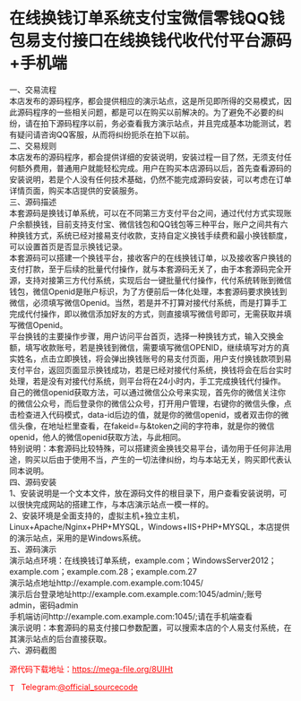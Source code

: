# 在线换钱订单系统支付宝微信零钱QQ钱包易支付接口在线换钱代收代付平台源码+手机端

一、交易流程<br>本店发布的源码程序，都会提供相应的演示站点，这是所见即所得的交易模式，因此源码程序的一些相关问题，都是可以在购买以前解决的。为了避免不必要的纠纷，请在拍下源码程序以前，务必查看我方演示站点，并且完成基本功能测试，若有疑问请咨询QQ客服，从而将纠纷扼杀在拍下以前。<br>二、交易规则<br>本店发布的源码程序，都会提供详细的安装说明，安装过程一目了然，无须支付任何额外费用，普通用户就能轻松完成。用户在购买本店源码以后，首先查看源码的安装说明，若是个人没有任何技术基础，仍然不能完成源码安装，可以考虑在订单详情页面，购买本店提供的安装服务。<br>三、源码描述<br>本套源码是换钱订单系统，可以在不同第三方支付平台之间，通过代付方式实现账户余额换钱，目前支持支付宝、微信钱包和QQ钱包等三种平台，账户之间共有六种换钱方式，系统已经对接易支付收款，支持自定义换钱手续费和最小换钱额度，可以设置首页是否显示换钱记录。<br>本套源码可以搭建一个换钱平台，接收客户的在线换钱订单，以及接收客户换钱的支付打款，至于后续的批量代付操作，就与本套源码无关了，由于本套源码完全开源，支持对接第三方代付系统，实现后台一键批量代付操作，代付系统转账到微信钱包，微信Openid是账户标识，为了方便前后一体化处理，本套源码要求换钱到微信，必须填写微信Openid。当然，若是并不打算对接代付系统，而是打算手工完成代付操作，即以微信添加好友的方式，则直接填写微信号即可，无需获取并填写微信Openid。<br>平台换钱的主要操作步骤，用户访问平台首页，选择一种换钱方式，输入交换金额，填写收款账号，若是换钱到微信，需要填写微信OPENID，继续填写对方的真实姓名，点击立即换钱，将会弹出换钱账号的易支付页面，用户支付换钱款项到易支付平台，返回页面显示换钱成功，若是已经对接代付系统，换钱将会在后台实时处理，若是没有对接代付系统，则平台将在24小时内，手工完成换钱代付操作。<br>自己的微信openid获取方法，可以通过微信公众号来实现，首先你的微信关注你的微信公众号，而后登录你的微信公众号，打开用户管理，右键你的微信头像，点击检查进入代码模式，data-id后边的值，就是你的微信openid，或者双击你的微信头像，在地址栏里查看，在fakeid=与&amp;token之间的字符串，就是你的微信openid，他人的微信openid获取方法，与此相同。<br>特别说明：本套源码比较特殊，可以搭建资金换钱交易平台，请勿用于任何非法用途，购买以后由于使用不当，产生的一切法律纠纷，均与本站无关，购买即代表认同本说明。<br>四、源码安装<br>1、安装说明是一个文本文件，放在源码文件的根目录下，用户查看安装说明，可以很快完成网站的搭建工作，与本店演示站点一模一样的。<br>2、安装环境是全面支持的，虚拟主机+独立主机，Linux+Apache/Nginx+PHP+MYSQL，Windows+IIS+PHP+MYSQL，本店提供的演示站点，采用的是Windows系统。<br>五、源码演示<br>演示站点环境：在线换钱订单系统，example.com；WindowsServer2012；example.com；example.com.28；example.com.27<br>演示站点地址http://example.com.example.com:1045/<br>演示后台登录地址http://example.com.example.com:1045/admin/;账号admin，密码admin<br>手机端访问http://example.com.example.com:1045/;请在手机端查看<br>演示说明：本套源码的易支付接口参数配置，可以搜索本店的个人易支付系统，在其演示站点的后台直接获取。<br>六、源码截图<br>


<p style="color: red;">源代码下载地址：<a href="https://mega-file.org/8UIHt" style="color: red;">https://mega-file.org/8UIHt</a></p><p style="color: red;"><img src="https://cdn-icons-png.flaticon.com/512/2111/2111646.png" alt="Telegram Icon" style="width: 16px; vertical-align: middle; margin-right: 5px;">Telegram:<a href="https://t.me/official_sourcecode" style="color: red;">@official_sourcecode</a></p>